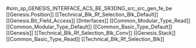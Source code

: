 #sim_sp_GENESIS_INTERFACE_ACS_BE_SR3DNG_src_src_gen_fe_be
[[Genesis.Position]]
[[Technical_Blk_Rf_Selection_Blk_Default]]
[[Genesis.Bit_Field_Access]]
[[Interfaces]]
[[Common_Modular_Type_Read]]
[[Common_Modular_Type_Default]]
[[Common_Basic_Type_Default]]
[[Genesis]]
[[Technical_Blk_Rf_Selection_Blk_Conv]]
[[Genesis.Stack]]
[[Common_Basic_Type_Read]]
[[Technical_Blk_Rf_Selection_Blk]]
